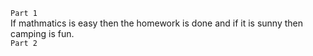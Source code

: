 ```Part 1```  
If mathmatics is easy then the homework is done and if it is sunny then camping is fun.  
```Part 2```  


